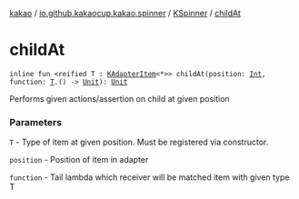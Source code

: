 [kakao](../../index.md) / [io.github.kakaocup.kakao.spinner](../index.md) / [KSpinner](index.md) / [childAt](./child-at.md)

# childAt

`inline fun <reified T : `[`KAdapterItem`](../../io.github.kakaocup.kakao.list/-k-adapter-item/index.md)`<*>> childAt(position: `[`Int`](https://kotlinlang.org/api/latest/jvm/stdlib/kotlin/-int/index.html)`, function: `[`T`](child-at.md#T)`.() -> `[`Unit`](https://kotlinlang.org/api/latest/jvm/stdlib/kotlin/-unit/index.html)`): `[`Unit`](https://kotlinlang.org/api/latest/jvm/stdlib/kotlin/-unit/index.html)

Performs given actions/assertion on child at given position

### Parameters

`T` - Type of item at given position. Must be registered via constructor.

`position` - Position of item in adapter

`function` - Tail lambda which receiver will be matched item with given type T